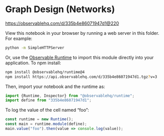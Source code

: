 # Graph Design (Networks)

https://observablehq.com/d/335b4e86071947d1@220

View this notebook in your browser by running a web server in this folder. For
example:

~~~sh
python -m SimpleHTTPServer
~~~

Or, use the [Observable Runtime](https://github.com/observablehq/runtime) to
import this module directly into your application. To npm install:

~~~sh
npm install @observablehq/runtime@4
npm install https://api.observablehq.com/d/335b4e86071947d1.tgz?v=3
~~~

Then, import your notebook and the runtime as:

~~~js
import {Runtime, Inspector} from "@observablehq/runtime";
import define from "335b4e86071947d1";
~~~

To log the value of the cell named “foo”:

~~~js
const runtime = new Runtime();
const main = runtime.module(define);
main.value("foo").then(value => console.log(value));
~~~
